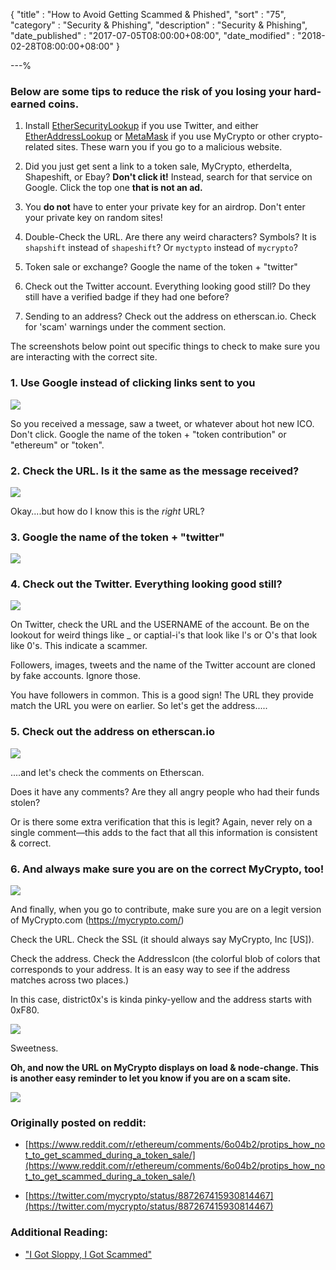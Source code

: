 {
"title"       : "How to Avoid Getting Scammed & Phished",
"sort"        : "75",
"category"    : "Security & Phishing",
"description" : "Security & Phishing",
"date_published" : "2017-07-05T08:00:00+08:00",
"date_modified"  : "2018-02-28T08:00:00+08:00"
}

---%



### Below are some tips to reduce the risk of you losing your hard-earned coins.

1. Install [EtherSecurityLookup](https://chrome.google.com/webstore/detail/ethersecuritylookup/bhhfhgpgmifehjdghlbbijjaimhmcgnf?hl=en-GB) if you use Twitter, and either [EtherAddressLookup](https://chrome.google.com/webstore/detail/etheraddresslookup/pdknmigbbbhmllnmgdfalmedcmcefdfn) or [MetaMask](https://chrome.google.com/webstore/detail/metamask/nkbihfbeogaeaoehlefnkodbefgpgknn) if you use MyCrypto or other crypto-related sites. These warn you if you go to a malicious website.

2. Did you just get sent a link to a token sale, MyCrypto, etherdelta, Shapeshift, or Ebay? **Don't click it!** Instead, search for that service on Google. Click the top one **that is not an ad.**

3. You **do not** have to enter your private key for an airdrop. Don't enter your private key on random sites!

4. Double-Check the URL. Are there any weird characters? Symbols? It is `shapshift` instead of `shapeshift`? Or `myctypto` instead of `mycrypto`?

5. Token sale or exchange? Google the name of the token + "twitter"

6. Check out the Twitter account. Everything looking good still? Do they still have a verified badge if they had one before?

7. Sending to an address? Check out the address on etherscan.io. Check for 'scam' warnings under the comment section.

The screenshots below point out specific things to check to make sure you are interacting with the correct site.


### 1. Use Google instead of clicking links sent to you

![](https://i.imgur.com/XwiVCSY.jpg)

So you received a message, saw a tweet, or whatever about hot new ICO. Don't click. Google the name of the token + "token contribution" or "ethereum" or "token".

### 2. Check the URL. Is it the same as the message received?

![](https://i.imgur.com/8wmJRYg.jpg)

Okay....but how do I know this is the *right* URL?

### 3. Google the name of the token + "twitter"

![](https://i.imgur.com/cLC6kWK.jpg)

### 4. Check out the Twitter. Everything looking good still?

![](https://i.imgur.com/EYwqZpL.jpg)

On Twitter, check the URL and the USERNAME of the account. Be on the lookout for weird things like _ or captial-i's that look like l's or O's that look like 0's. This indicate a scammer.

Followers, images, tweets and the name of the Twitter account are cloned by fake accounts. Ignore those.

You have followers in common. This is a good sign! The URL they provide match the URL you were on earlier. So let's get the address.....


### 5. Check out the address on etherscan.io

![](https://i.imgur.com/nVB3esg.png)

....and let's check the comments on Etherscan.

Does it have any comments? Are they all angry people who had their funds stolen?

Or is there some extra verification that this is legit? Again, never rely on a single comment—this adds to the fact that all this information is consistent & correct.

### 6. And always make sure you are on the correct MyCrypto, too!

![](https://i.imgur.com/kIzLh8t.png)

And finally, when you go to contribute, make sure you are on a legit version of MyCrypto.com (https://mycrypto.com/)

Check the URL. Check the SSL (it should always say MyCrypto, Inc [US]).

Check the address. Check the AddressIcon (the colorful blob of colors that corresponds to your address. It is an easy way to see if the address matches across two places.)

In this case, district0x's is kinda pinky-yellow and the address starts with 0xF80.

![](https://i.imgur.com/1OvTydO.jpg)

Sweetness.

**Oh, and now the URL on MyCrypto displays on load & node-change. This is another easy reminder to let you know if you are on a scam site.**

![](https://i.imgur.com/FeUNqAY.png)


### Originally posted on reddit:

- [https://www.reddit.com/r/ethereum/comments/6o04b2/protips_how_not_to_get_scammed_during_a_token_sale/](https://www.reddit.com/r/ethereum/comments/6o04b2/protips_how_not_to_get_scammed_during_a_token_sale/)

- [https://twitter.com/mycrypto/status/887267415930814467](https://twitter.com/mycrypto/status/887267415930814467)

### Additional Reading:

- ["I Got Sloppy, I Got Scammed"](https://hackernoon.com/i-got-sloppy-i-got-scammed-10e00ac0905)
